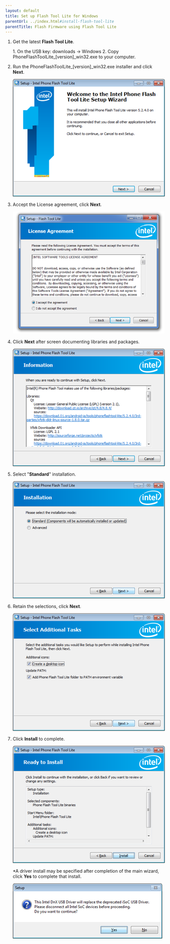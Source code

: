```yaml
---
layout: default
title: Set up Flash Tool Lite for Windows
parentUrl: ../index.html#install-flash-tool-lite
parentTitle: Flash Firmware using Flash Tool Lite
---
```


1. Get the latest **Flash Tool Lite**.
   
   <div class="callout goto" markdown="1">
   1. On the USB key: <span class="icon folder">downloads</span> → <span class="icon folder">Windows</span>
   2. Copy <span class="icon file">PhoneFlashToolLite_[version]_win32.exe</span> to your computer.
   </div>

2. Run the <span class="icon file">PhoneFlashToolLite_[version]_win32.exe</span> installer and click **Next**.
  
   ![Install Flash Tool Lite](images/install_flash_tool_firmware.png)

3. Accept the License agreement, click **Next**.

   ![Accept License Agreement](images/accept_license_firmware.png)
   
4. Click **Next** after screen documenting libraries and packages.

   ![Click Next after libraries](images/next_libraries_firmware.png)
   
5. Select "**Standard**" installation. 

   ![Select Standard](images/select_standard_firmware.png)
   
6. Retain the selections, click **Next**.

   ![Retain Selections](images/retain_selection_firmware.png)
   
7. Click **Install** to complete.

   ![Click Install](images/click_install_firmware.png)
   
   *A driver install may be specified after completion of the main wizard, click **Yes** to complete that install.
   
   ![Install DnX USB drivers](images/dnx_usb_firmware.png)
